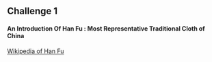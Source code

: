 ﻿## Challenge 1
#### An Introduction Of Han Fu : Most Representative Traditional Cloth of China 
[Wikipedia of Han Fu](https://en.wikipedia.org/wiki/Hanfu)


